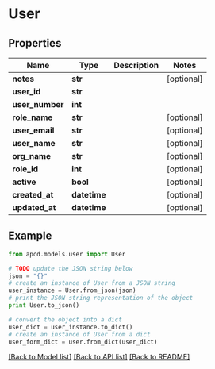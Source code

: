 # User


## Properties

Name | Type | Description | Notes
------------ | ------------- | ------------- | -------------
**notes** | **str** |  | [optional] 
**user_id** | **str** |  | 
**user_number** | **int** |  | 
**role_name** | **str** |  | [optional] 
**user_email** | **str** |  | [optional] 
**user_name** | **str** |  | [optional] 
**org_name** | **str** |  | [optional] 
**role_id** | **int** |  | [optional] 
**active** | **bool** |  | [optional] 
**created_at** | **datetime** |  | [optional] 
**updated_at** | **datetime** |  | [optional] 

## Example

```python
from apcd.models.user import User

# TODO update the JSON string below
json = "{}"
# create an instance of User from a JSON string
user_instance = User.from_json(json)
# print the JSON string representation of the object
print User.to_json()

# convert the object into a dict
user_dict = user_instance.to_dict()
# create an instance of User from a dict
user_form_dict = user.from_dict(user_dict)
```
[[Back to Model list]](../README.md#documentation-for-models) [[Back to API list]](../README.md#documentation-for-api-endpoints) [[Back to README]](../README.md)


